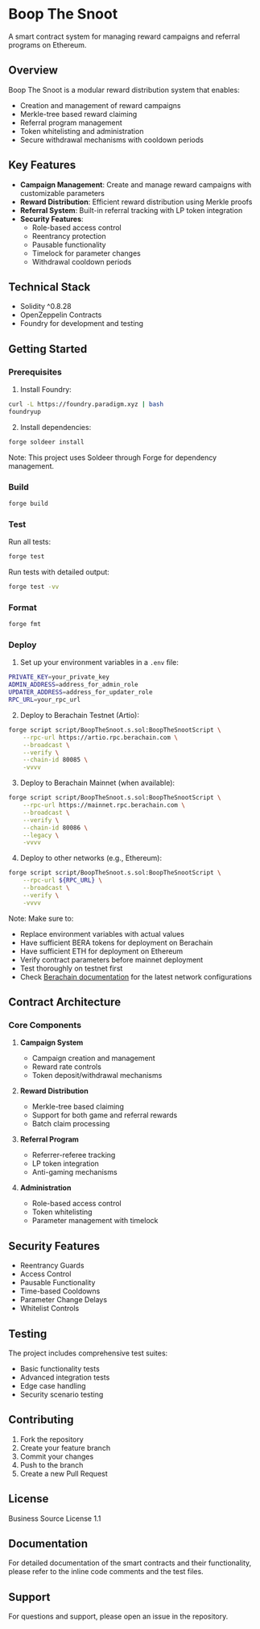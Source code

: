 # Boop The Snoot

A smart contract system for managing reward campaigns and referral programs on Ethereum.

## Overview

Boop The Snoot is a modular reward distribution system that enables:
- Creation and management of reward campaigns
- Merkle-tree based reward claiming
- Referral program management
- Token whitelisting and administration
- Secure withdrawal mechanisms with cooldown periods

## Key Features

- **Campaign Management**: Create and manage reward campaigns with customizable parameters
- **Reward Distribution**: Efficient reward distribution using Merkle proofs
- **Referral System**: Built-in referral tracking with LP token integration
- **Security Features**: 
  - Role-based access control
  - Reentrancy protection
  - Pausable functionality
  - Timelock for parameter changes
  - Withdrawal cooldown periods

## Technical Stack

- Solidity ^0.8.28
- OpenZeppelin Contracts
- Foundry for development and testing

## Getting Started

### Prerequisites

1. Install Foundry:
```bash
curl -L https://foundry.paradigm.xyz | bash
foundryup
```

2. Install dependencies:
```bash
forge soldeer install
```

Note: This project uses Soldeer through Forge for dependency management.

### Build

```bash
forge build
```

### Test

Run all tests:
```bash
forge test
```

Run tests with detailed output:
```bash
forge test -vv
```

### Format

```bash
forge fmt
```

### Deploy

1. Set up your environment variables in a `.env` file:
```bash
PRIVATE_KEY=your_private_key
ADMIN_ADDRESS=address_for_admin_role
UPDATER_ADDRESS=address_for_updater_role
RPC_URL=your_rpc_url
```

2. Deploy to Berachain Testnet (Artio):
```bash
forge script script/BoopTheSnoot.s.sol:BoopTheSnootScript \
    --rpc-url https://artio.rpc.berachain.com \
    --broadcast \
    --verify \
    --chain-id 80085 \
    -vvvv
```

3. Deploy to Berachain Mainnet (when available):
```bash
forge script script/BoopTheSnoot.s.sol:BoopTheSnootScript \
    --rpc-url https://mainnet.rpc.berachain.com \
    --broadcast \
    --verify \
    --chain-id 80086 \
    --legacy \
    -vvvv
```

4. Deploy to other networks (e.g., Ethereum):
```bash
forge script script/BoopTheSnoot.s.sol:BoopTheSnootScript \
    --rpc-url ${RPC_URL} \
    --broadcast \
    --verify \
    -vvvv
```

Note: Make sure to:
- Replace environment variables with actual values
- Have sufficient BERA tokens for deployment on Berachain
- Have sufficient ETH for deployment on Ethereum
- Verify contract parameters before mainnet deployment
- Test thoroughly on testnet first
- Check [Berachain documentation](https://www.berachain.com/) for the latest network configurations

## Contract Architecture

### Core Components

1. **Campaign System**
   - Campaign creation and management
   - Reward rate controls
   - Token deposit/withdrawal mechanisms

2. **Reward Distribution**
   - Merkle-tree based claiming
   - Support for both game and referral rewards
   - Batch claim processing

3. **Referral Program**
   - Referrer-referee tracking
   - LP token integration
   - Anti-gaming mechanisms

4. **Administration**
   - Role-based access control
   - Token whitelisting
   - Parameter management with timelock

## Security Features

- Reentrancy Guards
- Access Control
- Pausable Functionality
- Time-based Cooldowns
- Parameter Change Delays
- Whitelist Controls

## Testing

The project includes comprehensive test suites:
- Basic functionality tests
- Advanced integration tests
- Edge case handling
- Security scenario testing

## Contributing

1. Fork the repository
2. Create your feature branch
3. Commit your changes
4. Push to the branch
5. Create a new Pull Request

## License

Business Source License 1.1

## Documentation

For detailed documentation of the smart contracts and their functionality, please refer to the inline code comments and the test files.

## Support

For questions and support, please open an issue in the repository.
